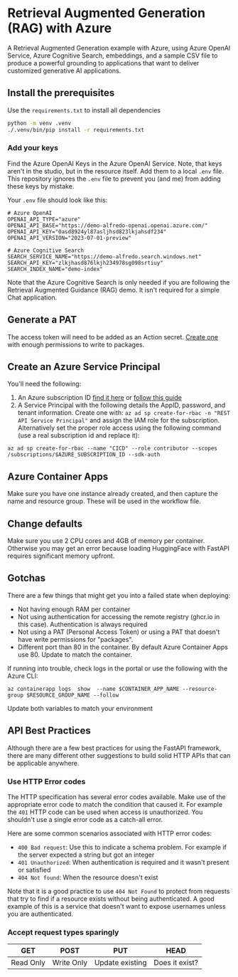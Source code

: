 # Retrieval Augmented Generation (RAG) with Azure

A Retrieval Augmented Generation example with Azure, using Azure OpenAI Service, Azure Cognitive Search, embeddings, and a sample CSV file to produce
a powerful grounding to applications that want to deliver customized generative AI applications.

## Install the prerequisites

Use the `requirements.txt` to install all dependencies

```bash
python -m venv .venv
./.venv/bin/pip install -r requirements.txt
```

### Add your keys

Find the Azure OpenAI Keys in the Azure OpenAI Service. Note, that keys aren't in the studio, but in the resource itself. Add them to a local `.env` file. This repository ignores the `.env` file to prevent you (and me) from adding these keys by mistake.

Your `.env` file should look like this:

```
# Azure OpenAI
OPENAI_API_TYPE="azure"
OPENAI_API_BASE="https://demo-alfredo-openai.openai.azure.com/"
OPENAI_API_KEY="0asd8924yl87asljhsd823lkjahsdf234"
OPENAI_API_VERSION="2023-07-01-preview"

# Azure Cognitive Search
SEARCH_SERVICE_NAME="https://demo-alfredo.search.windows.net"
SEARCH_API_KEY="zlkjhasd876lkjh234978sg098srtiuy"
SEARCH_INDEX_NAME="demo-index"
```

Note that the Azure Cognitive Search is only needed if you are following the Retrieval Augmented Guidance (RAG) demo. It isn't required for a simple Chat application.


## Generate a PAT

The access token will need to be added as an Action secret. [Create one](https://github.com/settings/tokens/new?description=Azure+Container+Apps+access&scopes=write:packages) with enough permissions to write to packages.

## Create an Azure Service Principal

You'll need the following:

1. An Azure subscription ID [find it here](https://portal.azure.com/#view/Microsoft_Azure_Billing/SubscriptionsBlade) or [follow this guide](https://docs.microsoft.com/en-us/azure/azure-portal/get-subscription-tenant-id)
1. A Service Principal with the following details the AppID, password, and tenant information. Create one with: `az ad sp create-for-rbac -n "REST API Service Principal"` and assign the IAM role for the subscription. Alternatively set the proper role access using the following command (use a real subscription id and replace it):

```
az ad sp create-for-rbac --name "CICD" --role contributor --scopes /subscriptions/$AZURE_SUBSCRIPTION_ID --sdk-auth
``` 


## Azure Container Apps

Make sure you have one instance already created, and then capture the name and resource group. These will be used in the workflow file.

## Change defaults 

Make sure you use 2 CPU cores and 4GB of memory per container. Otherwise you may get an error because loading HuggingFace with FastAPI requires significant memory upfront.

## Gotchas

There are a few things that might get you into a failed state when deploying:

* Not having enough RAM per container
* Not using authentication for accessing the remote registry (ghcr.io in this case). Authentication is always required
* Not using a PAT (Personal Access Token) or using a PAT that doesn't have write permissions for "packages".
* Different port than 80 in the container. By default Azure Container Apps use 80. Update to match the container.

If running into trouble, check logs in the portal or use the following with the Azure CLI:

```
az containerapp logs  show  --name $CONTAINER_APP_NAME --resource-group $RESOURCE_GROUP_NAME --follow
```

Update both variables to match your environment

## API Best Practices

Although there are a few best practices for using the FastAPI framework, there are many different other suggestions to build solid HTTP APIs that can be applicable anywhere. 

### Use HTTP Error codes
The HTTP specification has several error codes available. Make use of the appropriate error code to match the condition that caused it. For example the `401` HTTP code can be used when access is unauthorized. You shouldn't use a single error code as a catch-all error.

Here are some common scenarios associated with HTTP error codes:

- `400 Bad request`: Use this to indicate a schema problem. For example if the server expected a string but got an integer
- `401 Unauthorized`: When authentication is required and it wasn't present or satisfied
- `404 Not found`: When the resource doesn't exist

Note that it is a good practice to use `404 Not Found` to protect from requests that try to find if a resource exists without being authenticated. A good example of this is a service that doesn't want to expose usernames unless you are authenticated.


### Accept request types sparingly

| GET | POST | PUT | HEAD|
|---|---|---|---|
| Read Only | Write Only | Update existing | Does it exist? |

